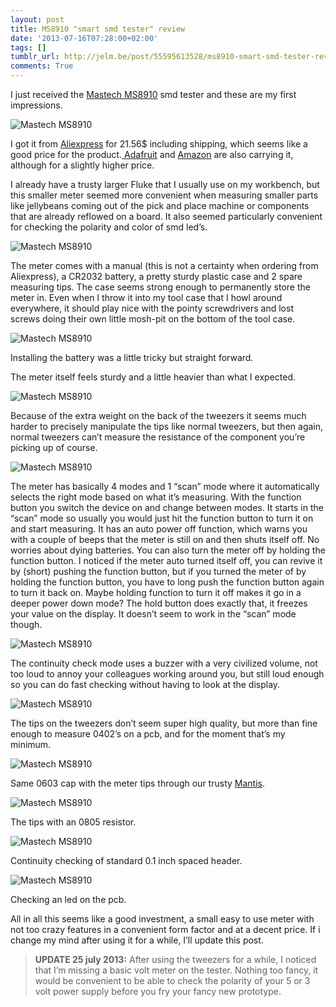 ```yaml
---
layout: post
title: MS8910 "smart smd tester" review
date: '2013-07-16T07:28:00+02:00'
tags: []
tumblr_url: http://jelm.be/post/55595613528/ms8910-smart-smd-tester-review
comments: True
---
```

I just received the [Mastech MS8910](http://www.p-mastech.com/index.php?page=shop.product_details&flypage=flypage.tpl&product_id=113&category_id=8&option=com_virtuemart&Itemid=29&vmcchk=1&Itemid=29) smd tester and these are my first impressions.

![Mastech MS8910](/images/2013-07-16-ms8910-smart-smd-tester-review-1.jpg)

I got it from [Aliexpress](http://www.aliexpress.com/item/FREE-shipping-High-quality-Smart-SMD-Tester-MS8910-3000-counts-LCD-display-Auto-Scanning-Auto-Ranging/547792706.html) for 21.56$ including shipping, which seems like a good price for the product.[ Adafruit](https://www.adafruit.com/products/1359) and [Amazon](http://www.amazon.com/s/ref=nb_sb_noss_1?url=search-alias%3Daps&field-keywords=ms8910) are also carrying it, although for a slightly higher price.

<!--more-->

I already have a trusty larger Fluke that I usually use on my workbench, but this smaller meter seemed more convenient when measuring smaller parts like jellybeans coming out of the pick and place machine or components that are already reflowed on a board. It also seemed particularly convenient for checking the polarity and color of smd led’s.

![Mastech MS8910](/images/2013-07-16-ms8910-smart-smd-tester-review-2.jpg)

The meter comes with a manual (this is not a certainty when ordering from Aliexpress), a CR2032 battery, a pretty sturdy plastic case and 2 spare measuring tips. The case seems strong enough to permanently store the meter in. Even when I throw it into my tool case that I howl around everywhere, it should play nice with the pointy screwdrivers and lost screws doing their own little mosh-pit on the bottom of the tool case.

![Mastech MS8910](/images/2013-07-16-ms8910-smart-smd-tester-review-3.jpg)

Installing the battery was a little tricky but straight forward.

The meter itself feels sturdy and a little heavier than what I expected.

![Mastech MS8910](/images/2013-07-16-ms8910-smart-smd-tester-review-4.jpg)

Because of the extra weight on the back of the tweezers it seems much harder to precisely manipulate the tips like normal tweezers, but then again, normal tweezers can’t measure the resistance of the component you’re picking up of course.

![Mastech MS8910](/images/2013-07-16-ms8910-smart-smd-tester-review-5.jpg)

The meter has basically 4 modes and 1 “scan” mode where it automatically selects the right mode based on what it’s measuring. With the function button you switch the device on and change between modes. It starts in the “scan” mode so usually you would just hit the function button to turn it on and start measuring. It has an auto power off function, which warns you with a couple of beeps that the meter is still on and then shuts itself off. No worries about dying batteries. You can also turn the meter off by holding the function button. I noticed if the meter auto turned itself off, you can revive it by (short) pushing the function button, but if you turned the meter of by holding the function button, you have to long push the function button again to turn it back on. Maybe holding function to turn it off makes it go in a deeper power down mode? The hold button does exactly that, it freezes your value on the display. It doesn’t seem to work in the “scan” mode though.

![Mastech MS8910](/images/2013-07-16-ms8910-smart-smd-tester-review-6.jpg)

The continuity check mode uses a buzzer with a very civilized volume, not too loud to annoy your colleagues working around you, but still loud enough so you can do fast checking without having to look at the display.

![Mastech MS8910](/images/2013-07-16-ms8910-smart-smd-tester-review-7.jpg)

The tips on the tweezers don’t seem super high quality, but more than fine enough to measure 0402’s on a pcb, and for the moment that’s my minimum.

![Mastech MS8910](/images/2013-07-16-ms8910-smart-smd-tester-review-8.jpg)

Same 0603 cap with the meter tips through our trusty [Mantis](http://www.visioneng.com/products/stereo-microscopes/mantis-elite-3d-eyepieceless-inspection-microscope).

![Mastech MS8910](/images/2013-07-16-ms8910-smart-smd-tester-review-9.jpg)

The tips with an 0805 resistor.

![Mastech MS8910](/images/2013-07-16-ms8910-smart-smd-tester-review-10.jpg)

Continuity checking of standard 0.1 inch spaced header.

![Mastech MS8910](/images/2013-07-16-ms8910-smart-smd-tester-review-11.jpg)

Checking an led on the pcb.

All in all this seems like a good investment, a small easy to use meter with not too crazy features in a convenient form factor and at a decent price. If i change my mind after using it for a while, I’ll update this post.

>**UPDATE 25 july 2013:**
>After using the tweezers for a while, I noticed that I’m missing a basic volt meter on the tester. Nothing too fancy, it would be convenient to be able to check the polarity of your 5 or 3 volt power supply before you fry your fancy new prototype.
